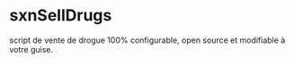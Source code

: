 # sxnSellDrugs
script de vente de drogue 100% configurable, open source et modifiable à votre guise.
